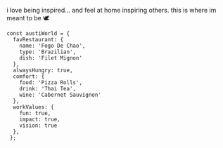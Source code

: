 i love being inspired... and feel at home inspiring others. this is where im meant to be 🕊️

```
const austiWorld = {
  favRestaurant: {
    name: 'Fogo De Chao',
    type: 'Brazilian',
    dish: 'Filet Mignon'
  },
  alwaysHungry: true,
  comfort: {
    food: 'Pizza Rolls', 
    drink: 'Thai Tea',
    wine: 'Cabernet Sauvignon'
  },
  workValues: {
    fun: true,
    impact: true,
    vision: true
  },
 };
```
